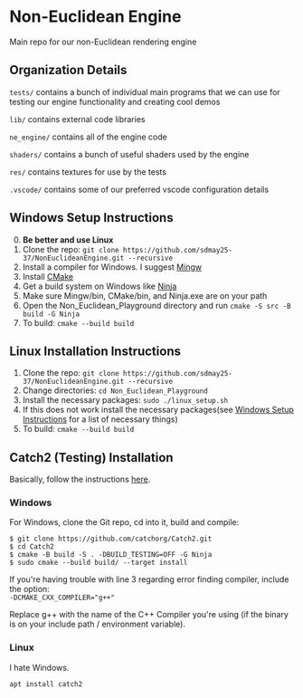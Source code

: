 # Non-Euclidean Engine
Main repo for our non-Euclidean rendering engine

## Organization Details
`tests/` contains a bunch of individual main programs that we can use for testing our engine functionality and creating cool demos

`lib/` contains external code libraries

`ne_engine/` contains all of the engine code

`shaders/` contains a bunch of useful shaders used by the engine

`res/` contains textures for use by the tests

`.vscode/` contains some of our preferred vscode configuration details

## Windows Setup Instructions
0. **Be better and use Linux**
1. Clone the repo: `git clone https://github.com/sdmay25-37/NonEuclideanEngine.git --recursive`
2. Install a compiler for Windows. I suggest [Mingw](https://sourceforge.net/projects/mingw/)
3. Install [CMake](https://cmake.org/download/)
4. Get a build system on Windows like [Ninja](https://ninja-build.org/)
5. Make sure Mingw/bin, CMake/bin, and Ninja.exe are on your path
6. Open the Non_Euclidean_Playground directory and run `cmake -S src -B build -G Ninja`
7. To build: `cmake --build build`

## Linux Installation Instructions
1. Clone the repo: `git clone https://github.com/sdmay25-37/NonEuclideanEngine.git --recursive`
2. Change directories: `cd Non_Euclidean_Playground`
3. Install the necessary packages: `sudo ./linux_setup.sh`
4. If this does not work install the necessary packages(see [Windows Setup Instructions](#windows-setup-instructions) for a list of necessary things)
5. To build: `cmake --build build`

## Catch2 (Testing) Installation

Basically, follow the instructions [here](https://github.com/catchorg/Catch2/blob/devel/docs/cmake-integration.md#installing-catch2-from-git-repository).

### Windows

For Windows, clone the Git repo, cd into it, build and compile:

```
$ git clone https://github.com/catchorg/Catch2.git
$ cd Catch2
$ cmake -B build -S . -DBUILD_TESTING=OFF -G Ninja 
$ sudo cmake --build build/ --target install
```

If you're having trouble with line 3 regarding error finding compiler, include the option:\
`-DCMAKE_CXX_COMPILER="g++"`

Replace g++ with the name of the C++ Compiler you're using (if the binary is on your include path / environment variable).

### Linux

I hate Windows.

`apt install catch2` 